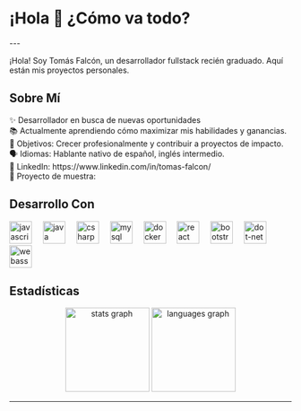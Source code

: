 <h1 align="left">¡Hola 👋 ¿Cómo va todo?</h1>
---

<p align="left">¡Hola! Soy Tomás Falcón, un desarrollador fullstack recién graduado. Aquí están mis proyectos personales.</p>

<h2 align="left">Sobre Mí</h2>

<p align="left">✨ Desarrollador en busca de nuevas oportunidades<br>📚 Actualmente aprendiendo cómo maximizar mis habilidades y ganancias.<br>🎯 Objetivos: Crecer profesionalmente y contribuir a proyectos de impacto.<br>🗣️ Idiomas: Hablante nativo de español, inglés intermedio.<br>🔗 LinkedIn: https://www.linkedin.com/in/tomas-falcon/<br>🔗 Proyecto de muestra:</p>

<h2 align="left">Desarrollo Con</h2>

<div align="left">
  <img src="https://cdn.jsdelivr.net/gh/devicons/devicon/icons/javascript/javascript-original.svg" height="40" alt="javascript logo"  />
  <img width="12" />
  <img src="https://cdn.jsdelivr.net/gh/devicons/devicon/icons/java/java-original.svg" height="40" alt="java logo"  />
  <img width="12" />
  <img src="https://cdn.jsdelivr.net/gh/devicons/devicon/icons/csharp/csharp-original.svg" height="40" alt="csharp logo"  />
  <img width="12" />
  <img src="https://cdn.simpleicons.org/mysql/4479A1" height="40" alt="mysql logo"  />
  <img width="12" />
  <img src="https://cdn.simpleicons.org/docker/2496ED" height="40" alt="docker logo"  />
  <img width="12" />
  <img src="https://cdn.simpleicons.org/react/61DAFB" height="40" alt="react logo"  />
  <img width="12" />
  <img src="https://cdn.simpleicons.org/bootstrap/7952B3" height="40" alt="bootstrap logo"  />
  <img width="12" />
  <img src="https://skillicons.dev/icons?i=dotnet" height="40" alt="dot-net logo"  />
  <img width="12" />
  <img src="https://skillicons.dev/icons?i=wasm" height="40" alt="webassembly logo"  />
</div>

<h2 align="left">Estadísticas</h2>

<div align="center">
  <img src="https://github-readme-stats.vercel.app/api?username=Tomas-Falcon&hide_title=false&hide_rank=false&show_icons=true&include_all_commits=true&count_private=true&disable_animations=false&theme=dracula&locale=es&hide_border=false&order=1" height="150" alt="stats graph"  />
  <img src="https://github-readme-stats.vercel.app/api/top-langs?username=Tomas-Falcon&locale=es&hide_title=false&layout=compact&card_width=320&langs_count=5&theme=dracula&hide_border=false&order=2" height="150" alt="languages graph"  />
</div>

---
